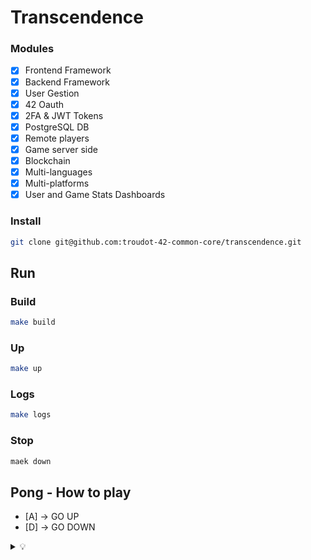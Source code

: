 # Transcendence

### Modules

- [x] Frontend Framework
- [x] Backend Framework
- [x] User Gestion
- [x] 42 Oauth
- [x] 2FA & JWT Tokens
- [x] PostgreSQL DB 
- [x] Remote players
- [x] Game server side
- [x] Blockchain
- [x] Multi-languages
- [x] Multi-platforms
- [x] User and Game Stats Dashboards

### Install
```zsh
git clone git@github.com:troudot-42-common-core/transcendence.git
```

## Run

### Build
```zsh
make build
```

### Up
```zsh
make up
```
### Logs
```zsh
make logs
```

### Stop
```zsh
maek down
```

## Pong - How to play
- [A] -> GO UP
- [D] -> GO DOWN
<details><summary> 💡</summary>
These commands can be edited at 'frontend/app/components/game.js' line 80.
</details>
